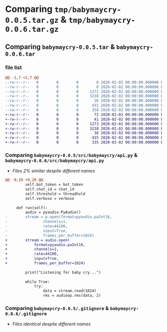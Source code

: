 # Comparing `tmp/babymaycry-0.0.5.tar.gz` & `tmp/babymaycry-0.0.6.tar.gz`

## Comparing `babymaycry-0.0.5.tar` & `babymaycry-0.0.6.tar`

### file list

```diff
@@ -1,7 +1,7 @@
--rw-r--r--   0        0        0        0 2020-02-02 00:00:00.000000 babymaycry-0.0.5/main.py
--rw-r--r--   0        0        0        0 2020-02-02 00:00:00.000000 babymaycry-0.0.5/src/babymaycry/__init__.py
--rw-r--r--   0        0        0     1271 2020-02-02 00:00:00.000000 babymaycry-0.0.5/src/babymaycry/api.py
--rw-r--r--   0        0        0     3238 2020-02-02 00:00:00.000000 babymaycry-0.0.5/.gitignore
--rw-r--r--   0        0        0       36 2020-02-02 00:00:00.000000 babymaycry-0.0.5/README.md
--rw-r--r--   0        0        0      431 2020-02-02 00:00:00.000000 babymaycry-0.0.5/pyproject.toml
--rw-r--r--   0        0        0      358 2020-02-02 00:00:00.000000 babymaycry-0.0.5/PKG-INFO
+-rw-r--r--   0        0        0       72 2020-02-02 00:00:00.000000 babymaycry-0.0.6/main.py
+-rw-r--r--   0        0        0       41 2020-02-02 00:00:00.000000 babymaycry-0.0.6/src/babymaycry/__init__.py
+-rw-r--r--   0        0        0     1273 2020-02-02 00:00:00.000000 babymaycry-0.0.6/src/babymaycry/api.py
+-rw-r--r--   0        0        0     3238 2020-02-02 00:00:00.000000 babymaycry-0.0.6/.gitignore
+-rw-r--r--   0        0        0       36 2020-02-02 00:00:00.000000 babymaycry-0.0.6/README.md
+-rw-r--r--   0        0        0      415 2020-02-02 00:00:00.000000 babymaycry-0.0.6/pyproject.toml
+-rw-r--r--   0        0        0      335 2020-02-02 00:00:00.000000 babymaycry-0.0.6/PKG-INFO
```

### Comparing `babymaycry-0.0.5/src/babymaycry/api.py` & `babymaycry-0.0.6/src/babymaycry/api.py`

 * *Files 2% similar despite different names*

```diff
@@ -9,19 +9,20 @@
         self.bot_token = bot_token
         self.chat_id = chat_id
         self.threshold = threadhold
         self.verbose = verbose
         
     def run(self):
         audio = pyaudio.PyAudio()
-        stream = p.open(format=pyaudio.paInt16,
-                channels=1,
-                rate=44100,
-                input=True,
-                frames_per_buffer=1024)
+        stream = audio.open(
+            format=pyaudio.paInt16,
+            channels=1,
+            rate=44100,
+            input=True,
+            frames_per_buffer=1024)
 
         print("Listening for baby cry...")
 
         while True:
             try:
                 data = stream.read(1024)
                 rms = audioop.rms(data, 2)
```

### Comparing `babymaycry-0.0.5/.gitignore` & `babymaycry-0.0.6/.gitignore`

 * *Files identical despite different names*


